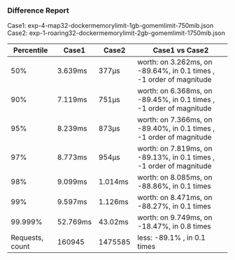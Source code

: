 ### Difference Report
Case1: exp-4-map32-dockermemorylimit-1gb-gomemlimit-750mib.json
Case2: exp-1-roaring32-dockermemorylimit-2gb-gomemlimit-1750mib.json

|Percentile|Case1|Case2|Case1 vs Case2|
|---|---|---|---|
|50%|3.639ms|377µs|worth: on 3.262ms, on -89.64%, in 0.1 times , -1 order of magnitude|
|90%|7.119ms|751µs|worth: on 6.368ms, on -89.45%, in 0.1 times , -1 order of magnitude|
|95%|8.239ms|873µs|worth: on 7.366ms, on -89.40%, in 0.1 times , -1 order of magnitude|
|97%|8.773ms|954µs|worth: on 7.819ms, on -89.13%, in 0.1 times , -1 order of magnitude|
|98%|9.099ms|1.014ms|worth: on 8.085ms, on -88.86%, in 0.1 times |
|99%|9.597ms|1.126ms|worth: on 8.471ms, on -88.27%, in 0.1 times |
|99.999%|52.769ms|43.02ms|worth: on 9.749ms, on -18.47%, in 0.8 times |
|Requests, count|160945|1475585|less: -89.1% , in 0.1 times |
